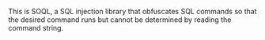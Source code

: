 This is SOQL, a SQL injection library that obfuscates SQL commands so that the desired command runs but cannot be determined by reading the command string.

